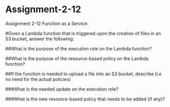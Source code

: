 # Assignment-2-12
Assignment 2-12 Function as a Service

#Given a Lambda function that is triggered upon the creation of files in an S3 bucket, answer the following:

##What is the purpose of the execution role on the Lambda function?

##What is the purpose of the resource-based policy on the Lambda function?

##If the function is needed to upload a file into an S3 bucket, describe (i.e no need for the actual policies)

###What is the needed update on the execution role?

###What is the new resource-based policy that needs to be added (if any)?


